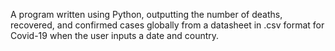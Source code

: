 A program written using Python, outputting the number of deaths, recovered, and confirmed cases 
globally from a datasheet in .csv format for Covid-19 when the user inputs a date and country.
